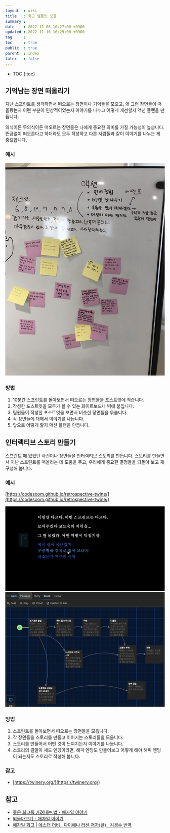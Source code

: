 ```yaml
---
layout  : wiki
title   : 회고 템플릿 모음
summary : 
date    : 2022-11-08 10:27:00 +0900
updated : 2022-11-16 16:29:00 +0900
tag     : 
toc     : true
public  : true
parent  : index
latex   : false
---
```

* TOC
{:toc}

## 기억남는 장면 떠올리기

지난 스프린트를 생각하면서 떠오르는 장면이나 기억들을 모으고, 왜 그런 장면들이
떠올랐는지 어떤 부분이 인상적이었는지 이야기를 나누고 어떻게 개선할지 액션
플랜을 만듭니다.

의식이든 무의식이든 떠오르는 장면들은 나에게 중요한 의미를 가질 가능성이
높습니다. 뜬금없이 떠오른다고 하더라도 모두 작성하고 다른 사람들과 같이 이야기를
나누는 게 중요합니다.

### 예시

![기억남는 장면 떠올리기 예시](/resource/wiki/retrospectives/retrospectives.jpg)

### 방법

1. 10분간 스프린트를 돌아보면서 떠오르는 장면들을 포스트잇에 적습니다.
2. 작성한 포스트잇을 모두가 볼 수 있는 화이트보드나 벽에 붙입니다.
3. 팀원들이 작성한 포스트잇을 보면서 비슷한 장면들을 묶습니다.
4. 각 장면들에 대해서 이야기를 나눕니다.
5. 앞으로 어떻게 할지 액션 플랜을 만듭니다.

## 인터랙티브 스토리 만들기

스프린트 때 있었던 사건이나 장면들을 인터랙티브 스토리를 만듭니다. 스토리를
만들면서 지난 스프린트를 떠올리는 데 도움을 주고, 우리에게 중요한 결정들을 되돌아 보고 재구성해 봅니다.

### 예시

[https://codesoom.github.io/retrospective-twine/](https://codesoom.github.io/retrospective-twine/)

![스토리 예시](/resource/wiki/retrospectives/demo.gif)
![스토리 맵핑 예시](/resource/wiki/retrospectives/example.png)

### 방법

1. 스프린트를 돌아보면서 떠오르는 장면들을 모읍니다.
2. 각 장면들을 스토리를 만들고 이어지는 스토리들을 모읍니다.
3. 스토리를 만들어서 어떤 것이 느껴지는지 이야기를 나눕니다.
4. 스토리의 결말이 새드 엔딩이라면, 해피 엔딩도 만들어보고 어떻게 해야 해피
   엔딩이 되는지도 스토리로 작성해 봅니다.

### 참고

- [https://twinery.org/](https://twinery.org/)

## 참고
  * [좋은 회고를 가려내는 법 - 애자일 이야기](http://egloos.zum.com/agile/v/4122099)
  * [되돌아보기 - 애자일 이야기](http://egloos.zum.com/agile/v/5829827)
  * [애자일 회고 \| 에스더 더비 , 다이애나 라센 저자(글) · 김경수 번역](https://product.kyobobook.co.kr/detail/S000001469817)
